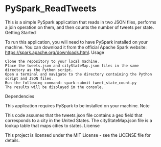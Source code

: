 # PySpark_ReadTweets

This is a simple PySpark application that reads in two JSON files, performs a join operation on them, and then counts the number of tweets per state.
Getting Started

To run this application, you will need to have PySpark installed on your machine. You can download it from the official Apache Spark website: https://spark.apache.org/downloads.html.
Usage

    Clone the repository to your local machine.
    Place the tweets.json and cityStateMap.json files in the same directory as the Python script.
    Open a terminal and navigate to the directory containing the Python script and JSON files.
    Run the following command: spark-submit tweet_state_count.py
    The results will be displayed in the console.

Dependencies

This application requires PySpark to be installed on your machine.
Note

This code assumes that the tweets.json file contains a geo field that corresponds to a city in the United States. The cityStateMap.json file is a lookup table that maps cities to states.
License

This project is licensed under the MIT License - see the LICENSE file for details.
